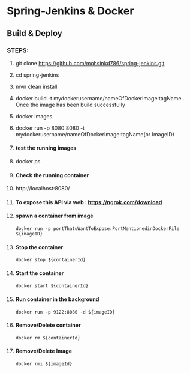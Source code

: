 # Spring-Jenkins & Docker

## Build & Deploy 

### STEPS:
1. git clone https://github.com/mohsinkd786/spring-jenkins.git

2. cd spring-jenkins

3. mvn clean install
4. docker build -t mydockerusername/nameOfDockerImage:tagName .
	Once the image has been build successfully
5. docker images

6. docker run -p 8080:8080 -t mydockerusername/nameOfDockerImage:tagName(or ImageID)

7. #### test the running images

8. docker ps 

9. #### Check the running container

10. http://localhost:8080/

11. #### To expose this APi via web : https://ngrok.com/download

12. #### spawn a container from image
		docker run -p portThatuWantToExpose:PortMentionedinDockerFile ${imageID}

13. #### Stop the container 
		docker stop ${containerId}

14. #### Start the container
		docker start ${containerId}

15. #### Run container in the background
		docker run -p 9122:8080 -d ${imageID}
		
16. #### Remove/Delete container
        docker rm ${containerId}
        
17. #### Remove/Delete Image
        docker rmi ${imageId}
        
  
